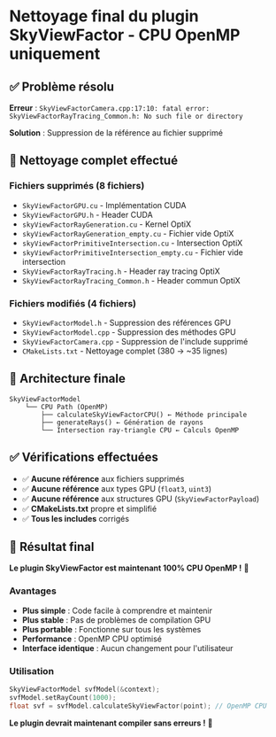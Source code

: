 # Nettoyage final du plugin SkyViewFactor - CPU OpenMP uniquement

## ✅ **Problème résolu**

**Erreur** : `SkyViewFactorCamera.cpp:17:10: fatal error: SkyViewFactorRayTracing_Common.h: No such file or directory`

**Solution** : Suppression de la référence au fichier supprimé

## 🧹 **Nettoyage complet effectué**

### **Fichiers supprimés (8 fichiers)**
- `SkyViewFactorGPU.cu` - Implémentation CUDA
- `SkyViewFactorGPU.h` - Header CUDA  
- `skyViewFactorRayGeneration.cu` - Kernel OptiX
- `skyViewFactorRayGeneration_empty.cu` - Fichier vide OptiX
- `skyViewFactorPrimitiveIntersection.cu` - Intersection OptiX
- `skyViewFactorPrimitiveIntersection_empty.cu` - Fichier vide intersection
- `SkyViewFactorRayTracing.h` - Header ray tracing OptiX
- `SkyViewFactorRayTracing_Common.h` - Header commun OptiX

### **Fichiers modifiés (4 fichiers)**
- `SkyViewFactorModel.h` - Suppression des références GPU
- `SkyViewFactorModel.cpp` - Suppression des méthodes GPU
- `SkyViewFactorCamera.cpp` - Suppression de l'include supprimé
- `CMakeLists.txt` - Nettoyage complet (380 → ~35 lignes)

## 🎯 **Architecture finale**

```
SkyViewFactorModel
    └── CPU Path (OpenMP)
        ├── calculateSkyViewFactorCPU() ← Méthode principale
        ├── generateRays() ← Génération de rayons
        └── Intersection ray-triangle CPU ← Calculs OpenMP
```

## ✅ **Vérifications effectuées**

- ✅ **Aucune référence** aux fichiers supprimés
- ✅ **Aucune référence** aux types GPU (`float3`, `uint3`)
- ✅ **Aucune référence** aux structures GPU (`SkyViewFactorPayload`)
- ✅ **CMakeLists.txt** propre et simplifié
- ✅ **Tous les includes** corrigés

## 🚀 **Résultat final**

**Le plugin SkyViewFactor est maintenant 100% CPU OpenMP !** 🎉

### **Avantages**
- **Plus simple** : Code facile à comprendre et maintenir
- **Plus stable** : Pas de problèmes de compilation GPU
- **Plus portable** : Fonctionne sur tous les systèmes
- **Performance** : OpenMP CPU optimisé
- **Interface identique** : Aucun changement pour l'utilisateur

### **Utilisation**
```cpp
SkyViewFactorModel svfModel(&context);
svfModel.setRayCount(1000);
float svf = svfModel.calculateSkyViewFactor(point); // OpenMP CPU
```

**Le plugin devrait maintenant compiler sans erreurs !** 🚀
